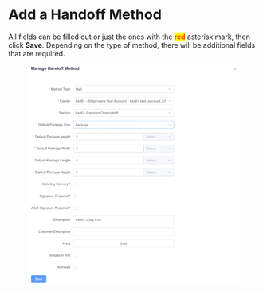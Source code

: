 # Add a Handoff Method

All fields can be filled out or just the ones with the <mark style="color:red;">red</mark> asterisk mark, then click **Save**_._ Depending on the type of method, there will be additional fields that are required.

<figure><img src="../../.gitbook/assets/image (512).png" alt=""><figcaption></figcaption></figure>
